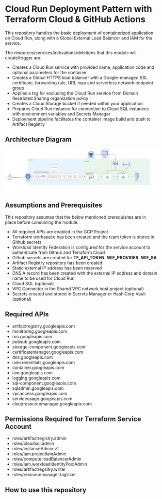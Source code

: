 # Cloud Run Deployment Pattern with Terraform Cloud & GitHub Actions 

This repository handles the basic deployment of containerized application on Cloud Run, along with a Global External Load Balancer and IAM for the service.

The resources/services/activations/deletions that this module will create/trigger are: 

* Creates a Cloud Run service with provided name, application code and optional parameters for the container
* Creates a Global HTTPS load balancer with a Google-managed SSL certificate, forwarding rule, URL map and serverless network endpoint group
* Applies a tag for excluding the Cloud Run service from Domain Restricted Sharing organization policy
* Creates a Cloud Storage bucket if needed within your application 
* Prepares Cloud Run instance for connection to Cloud SQL instances with environment variables and Secrets Manager
* Deployment pipeline facilitates the container image build and push to Artifact Registry

## Architecture Diagram
![alt text](./architecture-diagram.jpg "Serverless Web App")


## Assumptions and Prerequisites 

This repository assumes that the below mentioned prerequisites are in place before consuming the module. 

* All required APIs are enabled in the GCP Project
* Terraform workspace has been created and the team token is stored in Github secrets
* Workload Identity Federation is configured for the service account to authenticate from Github and Terraform Cloud
* Github secrets are created for **TF_API_TOKEN**, **WIF_PROVIDER**, **WIF_SA**
* Artifact Registry repository has been created
* Static external IP address has been reserved 
* DNS A record has been created with the external IP address and domain name to be used for Cloud Run 
* Cloud SQL (optional) 
* VPC Connector in the Shared VPC network host project (optional)
* Secrets created and stored in Secrets Manager or HashiCorp Vault (optional)

## Required APIs
* artifactregistry.googleapis.com
* monitoring.googleapis.com
* run.googleapis.com
* pubsub.googleapis.com
* storage-component.googleapis.com
* certificatemanager.googleapis.com
* dns.googleapis.com
* iamcredentials.googleapis.com
* container.googleapis.com
* iam.googleapis.com
* logging.googleapis.com
* sql-component.googleapis.com
* sqladmin.googleapis.com
* vpcaccess.googleapis.com
* serviceusage.googleapis.com
* cloudresourcemanager.googleapis.com


## Permissions Required for Terraform Service Account

* roles/artifactregistry.admin
* roles/cloudsql.admin
* roles/instanceAdmin.v1
* roles/iam.projectIamAdmin
* roles/compute.loadBalancerAdmin
* roles/iam.workloadIdentityPoolAdmin
* roles/artifactregsitry.writer 
* roles/resourcemanager.tagUser


## How to use this repository


